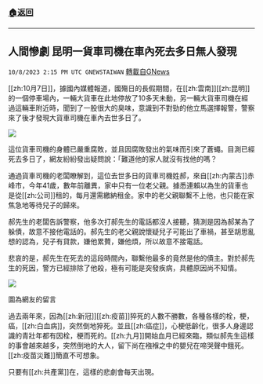 ###  [:house:返回](README.md)
---


## 人間慘劇  昆明一貨車司機在車內死去多日無人發現
`10/8/2023 2:15 PM UTC GNEWSTAIWAN` [轉載自GNews](https://gnews.org/articles/1803782)

[[zh:10月7日]]，據國內媒體報道，國殤日的長假期間，在[[zh:雲南]][[zh:昆明]]的一個停車場內，一輛大貨車在此地停放了10多天未動，另一輛大貨車司機在經過這輛車附近時，聞到了一股很大的臭味，意識到不對勁的他立馬選擇報警，警察來了後才發現大貨車司機在車內去世多日了。

  

![](ipfs://QmdR1MXzJgKz34ncFxuJEsEsxhGDyCwVSfK1gfPrnwZnEn?.png)

  

這位貨車司機的身體已嚴重腐敗，並且因腐敗發出的氣味而引來了蒼蠅。目測已經死去多日了，網友紛紛發出疑問說：「難道他的家人就沒有找他的嗎？

  

通過貨車司機的老闆瞭解到，這位去世多日的貨車司機姓郝，來自[[zh:內蒙古]]赤峰市，今年41歲，數年前離異，家中只有一位老父親。據悉連賴以為生的貨車也是從[[zh:公司]]租的，每月還需繳納租金。家中的老父親聯繫不上他，也只能在家焦急地等待兒子的歸來。

  

郝先生的老闆告訴警察，他多次打郝先生的電話都沒人接聽，猜測是因為郝某為了躲債，故意不接他電話的。郝先生的老父親說懷疑兒子可能出了車禍，甚至胡思亂想的認為，兒子有貸款，嫌他累贅，嫌他煩，所以故意不接電話。

  

悲哀的是，郝先生在死去的這段時間內，聯繫他最多的竟然是他的債主。對於郝先生的死因，警方已經排除了他殺，極有可能是突發疾病，具體原因尚不知情。


![](ipfs://QmTzNJFRP2jNsmA6NzY6FbhcUrqM3GkZMiJSd5ssDboZqJ?.png)
 
圖為網友的留言

  

  

過去兩年來，因為[[zh:新冠]][[zh:疫苗]]猝死的人數不勝數，各種各樣的栓，梗，癌，[[zh:白血病]]，突然倒地猝死。並且[[zh:癌症]]，心梗低齡化，很多人身邊認識的青壯年都有因栓，梗而死的。[[zh:九月]]開始血月已經來臨，類似郝先生這樣的事會越來越多，突然倒地的大人，留下尚在襁褓之中的嬰兒在啼哭聲中餓死。[[zh:疫苗災難]]簡直不可想象。

  

只要有[[zh:共產黨]]在，這樣的悲劇會每天出現。
